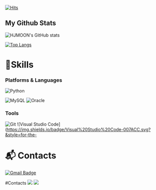 [![Hits](https://hits.seeyoufarm.com/api/count/incr/badge.svg?url=https%3A%2F%2Fgithub.com%2Fhj0302%2Fhit-counter&count_bg=%2379C83D&title_bg=%23555555&icon=&icon_color=%23E7E7E7&title=hits&edge_flat=false)](https://hits.seeyoufarm.com)

## My Github Stats
![HJMOON's GitHub stats](https://github-readme-stats.vercel.app/api?username=hj0302&show_icons=true&theme=radical)

[![Top Langs](https://github-readme-stats.vercel.app/api/top-langs/?username=hj0302)](https://github.com/anuraghazra/github-readme-stats)


# 💪Skills
### Platforms & Languages
![Python](https://img.shields.io/badge/Python-3776AB.svg?&style=for-the-badge&logo=Python&logoColor=white)

![MySQL](https://img.shields.io/badge/MySQL-4479A1.svg?&style=for-the-badge&logo=MySQL&logoColor=white)
![Oracle](https://img.shields.io/badge/Oracle-F80000.svg?&style=for-the-badge&logo=Oracle&logoColor=white)

### Tools
![Git](https://img.shields.io/badge/Git-F05032.svg?&style=for-the-badge&logo=Git&logoColor=white)
![Visual Studio Code](https://img.shields.io/badge/Visual%20Studio%20Code-007ACC.svg?&style=for-the-

 
# :mailbox_with_mail: Contacts
[![Gmail Badge](https://img.shields.io/badge/Gmail-d14836?style=flat-square&logo=Gmail&logoColor=white&link=mailto:mhjong3213@gmail.com)](mailto:kimsh1691@gmail.com)

#Contacts
<a href="https://www.linkedin.com/in/현종-문-1b62ba199/" target="_blank"><img src="https://img.shields.io/badge/?style=social&logo=notion&logoColor=#000000"/></a>
<a href="https://www.linkedin.com/in/현종-문-1b62ba199/" target="_blank"><img src="https://img.shields.io/badge/?style=social&logo=LinkedIn&logoColor=##0A66C2"/></a>

